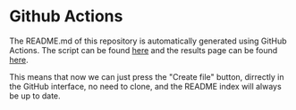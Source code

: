 # Github Actions

The README.md of this repository is automatically generated using GitHub Actions. The script can be found [here](.github/workflows/generate-readme.yml) and the results page can be found [here](https://github.com/aicioara/til/actions).

This means that now we can just press the "Create file" button, dirrectly in the GitHub interface, no need to clone, and the README index will always be up to date.

